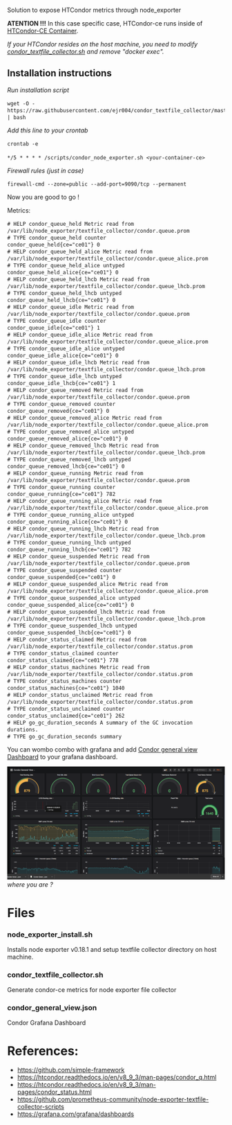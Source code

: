 Solution to expose HTCondor metrics through node_exporter

**ATENTION !!!**
In this case specific case, HTCondor-ce runs inside of [HTCondor-CE Container](https://github.com/simple-framework/simple_htcondor_ce).

*If your HTCondor resides on the host machine, you need to modify [condor_textfile_collector.sh](./condor_node_exporter.sh) and remove "docker exec".*

## Installation instructions

*Run installation script*
```
wget -O - https://raw.githubusercontent.com/ejr004/condor_textfile_collector/master/node_exporter_install.sh | bash
```


*Add this line to your crontab*
```
crontab -e

*/5 * * * * /scripts/condor_node_exporter.sh <your-container-ce>
```


*Firewall rules (just in case)*
```
firewall-cmd --zone=public --add-port=9090/tcp --permanent
```
Now you are good to go !

Metrics:
```
# HELP condor_queue_held Metric read from /var/lib/node_exporter/textfile_collector/condor.queue.prom
# TYPE condor_queue_held counter
condor_queue_held{ce="ce01"} 0
# HELP condor_queue_held_alice Metric read from /var/lib/node_exporter/textfile_collector/condor.queue_alice.prom
# TYPE condor_queue_held_alice untyped
condor_queue_held_alice{ce="ce01"} 0
# HELP condor_queue_held_lhcb Metric read from /var/lib/node_exporter/textfile_collector/condor.queue_lhcb.prom
# TYPE condor_queue_held_lhcb untyped
condor_queue_held_lhcb{ce="ce01"} 0
# HELP condor_queue_idle Metric read from /var/lib/node_exporter/textfile_collector/condor.queue.prom
# TYPE condor_queue_idle counter
condor_queue_idle{ce="ce01"} 1
# HELP condor_queue_idle_alice Metric read from /var/lib/node_exporter/textfile_collector/condor.queue_alice.prom
# TYPE condor_queue_idle_alice untyped
condor_queue_idle_alice{ce="ce01"} 0
# HELP condor_queue_idle_lhcb Metric read from /var/lib/node_exporter/textfile_collector/condor.queue_lhcb.prom
# TYPE condor_queue_idle_lhcb untyped
condor_queue_idle_lhcb{ce="ce01"} 1
# HELP condor_queue_removed Metric read from /var/lib/node_exporter/textfile_collector/condor.queue.prom
# TYPE condor_queue_removed counter
condor_queue_removed{ce="ce01"} 0
# HELP condor_queue_removed_alice Metric read from /var/lib/node_exporter/textfile_collector/condor.queue_alice.prom
# TYPE condor_queue_removed_alice untyped
condor_queue_removed_alice{ce="ce01"} 0
# HELP condor_queue_removed_lhcb Metric read from /var/lib/node_exporter/textfile_collector/condor.queue_lhcb.prom
# TYPE condor_queue_removed_lhcb untyped
condor_queue_removed_lhcb{ce="ce01"} 0
# HELP condor_queue_running Metric read from /var/lib/node_exporter/textfile_collector/condor.queue.prom
# TYPE condor_queue_running counter
condor_queue_running{ce="ce01"} 782
# HELP condor_queue_running_alice Metric read from /var/lib/node_exporter/textfile_collector/condor.queue_alice.prom
# TYPE condor_queue_running_alice untyped
condor_queue_running_alice{ce="ce01"} 0
# HELP condor_queue_running_lhcb Metric read from /var/lib/node_exporter/textfile_collector/condor.queue_lhcb.prom
# TYPE condor_queue_running_lhcb untyped
condor_queue_running_lhcb{ce="ce01"} 782
# HELP condor_queue_suspended Metric read from /var/lib/node_exporter/textfile_collector/condor.queue.prom
# TYPE condor_queue_suspended counter
condor_queue_suspended{ce="ce01"} 0
# HELP condor_queue_suspended_alice Metric read from /var/lib/node_exporter/textfile_collector/condor.queue_alice.prom
# TYPE condor_queue_suspended_alice untyped
condor_queue_suspended_alice{ce="ce01"} 0
# HELP condor_queue_suspended_lhcb Metric read from /var/lib/node_exporter/textfile_collector/condor.queue_lhcb.prom
# TYPE condor_queue_suspended_lhcb untyped
condor_queue_suspended_lhcb{ce="ce01"} 0
# HELP condor_status_claimed Metric read from /var/lib/node_exporter/textfile_collector/condor.status.prom
# TYPE condor_status_claimed counter
condor_status_claimed{ce="ce01"} 778
# HELP condor_status_machines Metric read from /var/lib/node_exporter/textfile_collector/condor.status.prom
# TYPE condor_status_machines counter
condor_status_machines{ce="ce01"} 1040
# HELP condor_status_unclaimed Metric read from /var/lib/node_exporter/textfile_collector/condor.status.prom
# TYPE condor_status_unclaimed counter
condor_status_unclaimed{ce="ce01"} 262
# HELP go_gc_duration_seconds A summary of the GC invocation durations.
# TYPE go_gc_duration_seconds summary
```

You can wombo combo with grafana and add [Condor general view Dashboard](./grafana-dashboards/condor_general_view.json) to your grafana dashboard.

![](grafana-dashboards/dashboard.png)
*where you are ?*

# Files

### node_exporter_install.sh
Installs node exporter v0.18.1 and setup textfile collector directory on host machine.

### condor_textfile_collector.sh
Generate condor-ce metrics for node exporter file collector

### condor_general_view.json

Condor Grafana Dashboard

# References:
 - https://github.com/simple-framework
 - https://htcondor.readthedocs.io/en/v8_9_3/man-pages/condor_q.html
 - https://htcondor.readthedocs.io/en/v8_9_3/man-pages/condor_status.html
 - https://github.com/prometheus-community/node-exporter-textfile-collector-scripts
 - https://grafana.com/grafana/dashboards